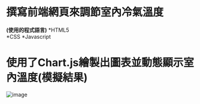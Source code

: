 # 撰寫前端網頁來調節室內冷氣溫度
  **(使用的程式語言)**
   *HTML5  
   *CSS
   *Javascript
# 使用了Chart.js繪製出圖表並動態顯示室內溫度(模擬結果)


![image](https://user-images.githubusercontent.com/58096503/204079534-82f01b4a-e8c2-484c-8d2a-3d2c874b12d9.png)
